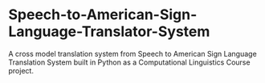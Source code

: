 # Speech-to-American-Sign-Language-Translator-System
A cross model translation system from Speech to American Sign Language Translation System built in Python as a Computational Linguistics Course project. 
